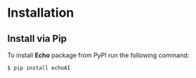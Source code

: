 # Installation

## Install via Pip

 To install **Echo** package from PyPI run the following command:

```
$ pip install echoAI
```



